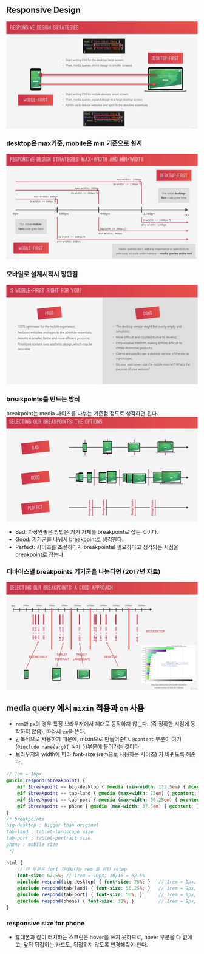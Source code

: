 ## Responsive Design

![responsive](./img/responsive.png)
### desktop은 max기준, mobile은 min 기준으로 설계
![](./img/res_width.png)

### 모바일로 설계시작시 장단점
![](./img/res_mobile_first.png)

### breakpoints를 만드는 방식
breakpoint는 media 사이즈를 나누는 기준점 정도로 생각하면 된다.
![](./img/res_breakpoint.png)
- Bad: 가장안좋은 방법은 기기 자체를 breakpoint로 잡는 것이다.
- Good: 기기군을 나눠서 breakpoint로 생각한다.
- Perfect: 사이즈를 조절하다가 breakpoint로 필요하다고 생각되는 시점을 breakpoint로 잡는다.

### 디바이스별 breakpoints 기기군을 나눈다면 (2017년 자료)
![](./img/res_breakpoint_sizes.png)

## media query 에서 `mixin` 적용과 `em` 사용
- `rem`과 `px`의 경우 특정 브라우저에서 제대로 동작하지 않는다. (즉 정확한 시점에 동작하지 않음), 따라서 `em`을 쓴다.
- 반복적으로 사용하기 때문에, mixin으로 만들어준다. `@content` 부분이 여기(`@include name(arg){ 여기 }`)부분에 들어가는 것이다.
- 브라우저의 width에 따라 font-size (rem으로 사용하는 사이즈) 가 바뀌도록 해준다.
```scss
// 1em = 16px
@mixin respond($breakpoint) {
    @if $breakpoint == big-desktop { @media (min-width: 112.5em) { @content; }; }   // above 1800px
    @if $breakpoint == tab-land { @media (max-width: 75em) { @content; }; }         // 1200px
    @if $breakpoint == tab-port { @media (max-width: 56.25em) { @content; }; }      // 900px
    @if $breakpoint == phone { @media (max-width: 37.5em) { @content; }; }          // 600px
}
/* breakpoints
big-desktop : bigger than original
tab-land : tablet-landscape size
tab-port : tablet-portrait size
phone : mobile size
 */
```
```scss
html {
    // 이 부분은 font 자체보다는 rem 을 위한 setup
    font-size: 62.5%; // 1rem = 10px, 10/16 = 62.5%
    @include respond(big-desktop) { font-size: 75%; }   // 1rem = 9px, 9/16 = 50% 
    @include respond(tab-land) { font-size: 56.25%; }   // 1rem = 9px, 9/16 = 50%
    @include respond(tab-port) { font-size: 50%; }      // 1rem = 9px, 9/16 = 50%
    @include respond(phone) { font-size: 30%; }         // 1rem = 9px, 9/16 = 50%
}
```

### responsive size for phone
- 휴대폰과 같이 터치하는 스크린은 hover을 쓰지 못하므로, hover 부분을 다 없애고, 앞뒤 뒤집히는 카드도, 뒤집히지 않도록 변경해줘야 한다.